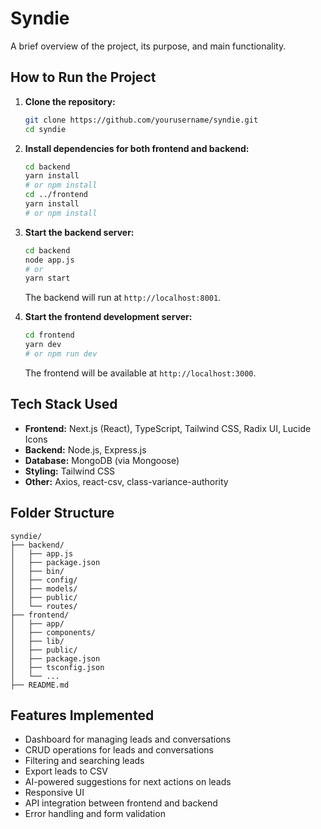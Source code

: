 # Syndie

A brief overview of the project, its purpose, and main functionality.

## How to Run the Project

1. **Clone the repository:**
    ```bash
    git clone https://github.com/yourusername/syndie.git
    cd syndie
    ```
2. **Install dependencies for both frontend and backend:**
    ```bash
    cd backend
    yarn install
    # or npm install
    cd ../frontend
    yarn install
    # or npm install
    ```
3. **Start the backend server:**
    ```bash
    cd backend
    node app.js
    # or
    yarn start
    ```
    The backend will run at `http://localhost:8001`.

4. **Start the frontend development server:**
    ```bash
    cd frontend
    yarn dev
    # or npm run dev
    ```
    The frontend will be available at `http://localhost:3000`.

## Tech Stack Used

- **Frontend:** Next.js (React), TypeScript, Tailwind CSS, Radix UI, Lucide Icons
- **Backend:** Node.js, Express.js
- **Database:** MongoDB (via Mongoose)
- **Styling:** Tailwind CSS
- **Other:** Axios, react-csv, class-variance-authority

## Folder Structure

```
syndie/
├── backend/
│   ├── app.js
│   ├── package.json
│   ├── bin/
│   ├── config/
│   ├── models/
│   ├── public/
│   └── routes/
├── frontend/
│   ├── app/
│   ├── components/
│   ├── lib/
│   ├── public/
│   ├── package.json
│   ├── tsconfig.json
│   └── ...
├── README.md
```

## Features Implemented

- Dashboard for managing leads and conversations
- CRUD operations for leads and conversations
- Filtering and searching leads
- Export leads to CSV
- AI-powered suggestions for next actions on leads
- Responsive UI
- API integration between frontend and backend
- Error handling and form validation
